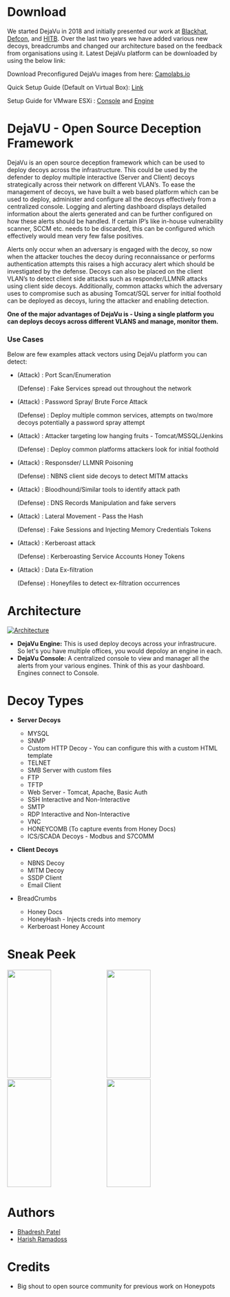 # Download 

We started DejaVu in 2018 and initially presented our work at [Blackhat](https://www.blackhat.com/us-18/arsenal.html#dejavu-an-open-source-deception-framework), [Defcon](https://www.defcon.org/html/defcon-26/dc-26-demolabs.html#DejaVU), and [HITB](https://conference.hitb.org/hitbsecconf2018dxb/hitb-armory/). Over the last two years we have added various new decoys, breadcrumbs and changed our architecture based on the feedback from organisations using it. Latest DejaVu platform can be downloaded by using the below link:

Download Preconfigured DejaVu images from here: [Camolabs.io](https://camolabs.io/CAMOLabs/index.html "DejaVu Download")

Quick Setup Guide (Default on Virtual Box): [Link](https://youtu.be/FhF6fT8OHjA "Link")

Setup Guide for VMware ESXi : [Console](https://raw.githubusercontent.com/bhdresh/Dejavu/master/Console_ESXI.pdf "Console") and [Engine](https://raw.githubusercontent.com/bhdresh/Dejavu/master/Engine_ESXI.pdf "Engine")

# DejaVU - Open Source Deception Framework

DejaVu is an open source deception framework which can be used to deploy decoys across the infrastructure. This could be used by the defender to deploy multiple interactive (Server and Client) decoys strategically across their network on different VLAN’s. To ease the management of decoys, we have built a web based platform which can be used to deploy, administer and configure all the decoys effectively from a centralized console. Logging and alerting dashboard displays detailed information about the alerts generated and can be further configured on how these alerts should be handled. If certain IP’s like in-house vulnerability scanner, SCCM etc. needs to be discarded, this can be configured which effectively would mean very few false positives.

Alerts only occur when an adversary is engaged with the decoy, so now when the attacker touches the decoy during reconnaissance or performs authentication attempts this raises a high accuracy alert which should be investigated by the defense. Decoys can also be placed on the client VLAN’s to detect client side attacks such as responder/LLMNR attacks using client side decoys. Additionally, common attacks which the adversary uses to compromise such as abusing Tomcat/SQL server for initial foothold can be deployed as decoys, luring the attacker and enabling detection.

**One of the major advantages of DejaVu is - Using a single platform you can deploys decoys across different VLANS and manage, monitor them.**

### Use Cases

Below are few examples attack vectors using DejaVu platform you can detect:

* (Attack) : Port Scan/Enumeration

  (Defense) : Fake Services spread out throughout the network
  
* (Attack) : Password Spray/ Brute Force Attack

  (Defense) : Deploy multiple common services, attempts on two/more decoys potentially a password spray attempt
  
* (Attack) : Attacker targeting low hanging fruits - Tomcat/MSSQL/Jenkins

  (Defense) : Deploy common platforms attackers look for initial foothold

* (Attack) : Responsder/ LLMNR Poisoning

  (Defense) : NBNS client side decoys to detect MITM attacks

* (Attack) : Bloodhound/Similar tools to identify attack path
  
  (Defense) : DNS Records Manipulation and fake servers

* (Attack) : Lateral Movement - Pass the Hash

  (Defense) : Fake Sessions and Injecting Memory Credentials Tokens

* (Attack) : Kerberoast attack

  (Defense) : Kerberoasting Service Accounts Honey Tokens

* (Attack) : Data Ex-filtration

  (Defense) : Honeyfiles to detect ex-filtration occurrences


# Architecture

[![Architecture](https://raw.githubusercontent.com/bhdresh/Dejavu/master/architecture.png "Architecture")](https://raw.githubusercontent.com/bhdresh/Dejavu/master/architecture.png "Architecture")


 - **DejaVu Engine:** This is used deploy decoys across your infrastrucure. So let's you have multiple offices, you would depoloy an engine in each. 
- **DejaVu Console:** A centralized console to view and manager all the alerts from your various engines. Think of this as your dashboard. Engines connect to Console. 

# Decoy Types

- **Server Decoys**
  - MYSQL
  - SNMP
  - Custom HTTP Decoy - You can configure this with a custom HTML template
  - TELNET
  - SMB Server with custom files
  - FTP
  - TFTP
  - Web Server - Tomcat, Apache, Basic Auth
  - SSH Interactive and Non-Interactive 
  - SMTP
  - RDP Interactive and Non-Interactive 
  - VNC
  - HONEYCOMB (To capture events from Honey Docs)
  - ICS/SCADA Decoys - Modbus and S7COMM

- **Client Decoys**
  - NBNS Decoy
  - MITM Decoy
  - SSDP Client 
  - Email Client

- BreadCrumbs
  - Honey Docs
  - HoneyHash - Injects creds into memory
  - Kerberoast Honey Account
  
# Sneak Peek

<img src="https://raw.githubusercontent.com/bhdresh/Dejavu/master/images/1.png" width="45%" height="250 px"> <img src="https://raw.githubusercontent.com/bhdresh/Dejavu/master/images/2.png" width="45%" height="250 px"> <img src="https://raw.githubusercontent.com/bhdresh/Dejavu/master/images/3.png" width="45%" height="250 px"> <img src="https://raw.githubusercontent.com/bhdresh/Dejavu/master/images/4.png" width="45%" height="250 px">


# Authors
* [Bhadresh Patel](https://twitter.com/bhdresh)
* [Harish Ramadoss](https://twitter.com/hramados)

# Credits
* Big shout to open source community for previous work on Honeypots

